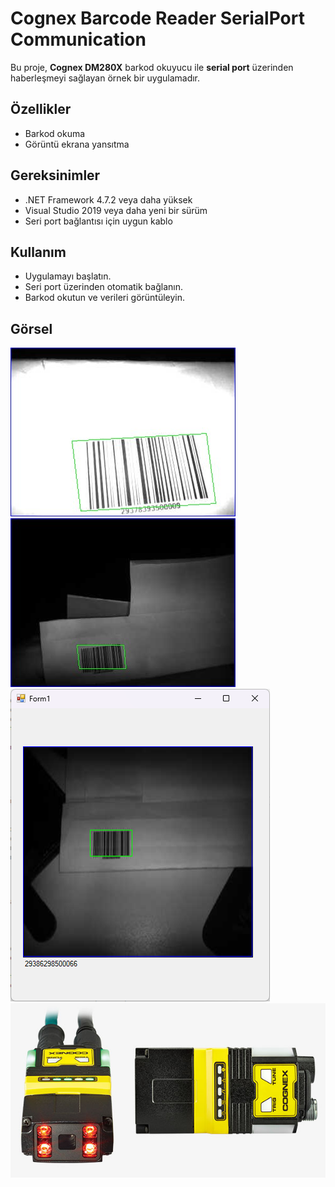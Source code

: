 # Cognex Barcode Reader SerialPort Communication

Bu proje, **Cognex DM280X** barkod okuyucu ile **serial port** üzerinden haberleşmeyi sağlayan örnek bir uygulamadır.

## Özellikler

- Barkod okuma
- Görüntü ekrana yansıtma

## Gereksinimler

- .NET Framework 4.7.2 veya daha yüksek
- Visual Studio 2019 veya daha yeni bir sürüm
- Seri port bağlantısı için uygun kablo

## Kullanım
- Uygulamayı başlatın.
- Seri port üzerinden otomatik bağlanın.
- Barkod okutun ve verileri görüntüleyin.

## Görsel
![Barkod Okuma](images/okuma_ekran.jpg)
![Barkod Okuma](images/okuma_ekran1.jpg)
![Barkod Okuma](images/okuma_ekran2.png)
![Barkod Okuma](images/DM280X.jpg)